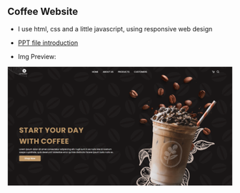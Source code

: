 ## Coffee Website

- I use html, css and a little javascript, using responsive web design


- [PPT file introduction](https://docs.google.com/presentation/d/1KQC5E-2h3HPq8ql41B3X3WYW5oQrb7tR/edit?usp=drive_link&ouid=111155572318607780671&rtpof=true&sd=true)

- Img Preview:

![Preview](image.png)